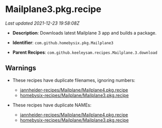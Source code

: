 # Mailplane3.pkg.recipe

_Last updated 2021-12-23 19:58:08Z_

- **Description**: Downloads latest Mailplane 3 app and builds a package.

- **Identifier**: `com.github.homebysix.pkg.Mailplane3`

- **Parent Recipes**: `com.github.keeleysam.recipes.Mailplane.3.download`

## Warnings

- These recipes have duplicate filenames, ignoring numbers:
    - [jannheider-recipes/Mailplane/Mailplane4.pkg.recipe](/autopkg-dupe-tracker/jannheider-recipes/Mailplane/Mailplane4.pkg.recipe)
    - [homebysix-recipes/Mailplane/Mailplane3.pkg.recipe](/autopkg-dupe-tracker/homebysix-recipes/Mailplane/Mailplane3.pkg.recipe)

- These recipes have duplicate NAMEs:
    - [jannheider-recipes/Mailplane/Mailplane4.pkg.recipe](/autopkg-dupe-tracker/jannheider-recipes/Mailplane/Mailplane4.pkg.recipe)
    - [homebysix-recipes/Mailplane/Mailplane3.pkg.recipe](/autopkg-dupe-tracker/homebysix-recipes/Mailplane/Mailplane3.pkg.recipe)